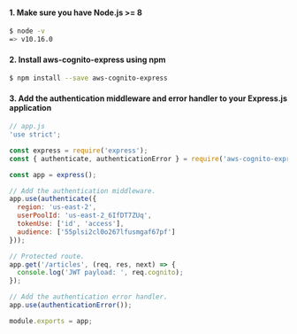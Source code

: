 #### 1. Make sure you have Node.js >= 8
```bash
$ node -v
=> v10.16.0
```

#### 2. Install aws-cognito-express using npm
```bash
$ npm install --save aws-cognito-express
```

#### 3. Add the authentication middleware and error handler to your Express.js application
```javascript
// app.js
'use strict';

const express = require('express');
const { authenticate, authenticationError } = require('aws-cognito-express');

const app = express();

// Add the authentication middleware.
app.use(authenticate({
  region: 'us-east-2',
  userPoolId: 'us-east-2_6IfDT7ZUq',
  tokenUse: ['id', 'access'],
  audience: ['55plsi2cl0o267lfusmgaf67pf']
}));

// Protected route.
app.get('/articles', (req, res, next) => {
  console.log('JWT payload: ', req.cognito);
});

// Add the authentication error handler.
app.use(authenticationError());

module.exports = app;
```